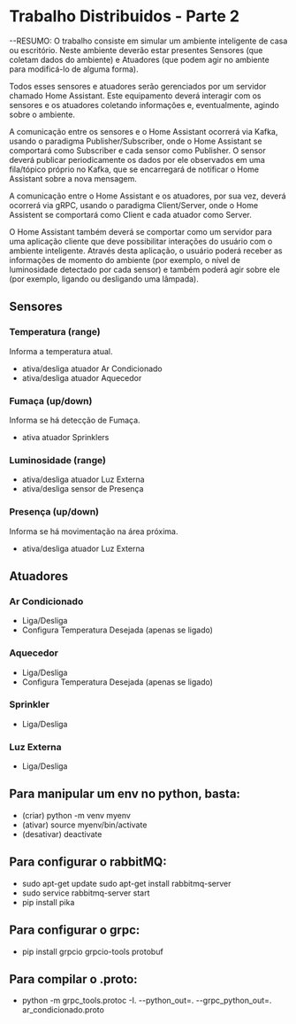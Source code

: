 # Trabalho Distribuidos - Parte 2

--RESUMO:
O trabalho consiste em simular um ambiente inteligente de casa ou escritório. Neste ambiente deverão estar presentes Sensores (que coletam dados do ambiente) e Atuadores (que podem agir no ambiente para modificá-lo de alguma forma).

Todos esses sensores e atuadores serão gerenciados por um servidor chamado Home Assistant. Este equipamento deverá interagir com os sensores e os atuadores coletando informações e, eventualmente, agindo sobre o ambiente.

A comunicação entre os sensores e o Home Assistant ocorrerá via Kafka, usando o paradigma Publisher/Subscriber, onde o Home Assistant se comportará como
Subscriber e cada sensor como Publisher. O sensor deverá publicar periodicamente os dados por ele observados em uma fila/tópico próprio no Kafka, que se encarregará de notificar o Home Assistant sobre a nova mensagem.

A comunicação entre o Home Assistant e os atuadores, por sua vez, deverá ocorrerá via gRPC, usando o paradigma Client/Server, onde o Home Assistent se comportará como Client e cada atuador como Server.

O Home Assistant também deverá se comportar como um servidor para uma aplicação cliente que deve possibilitar interações do usuário com o ambiente inteligente. Através desta aplicação, o usuário poderá receber as informações de momento do ambiente (por exemplo, o nível de luminosidade detectado por cada sensor) e também poderá agir sobre ele (por exemplo, ligando ou desligando uma lâmpada).

## Sensores
### Temperatura (range)
Informa a temperatura atual.
- ativa/desliga atuador Ar Condicionado
- ativa/desliga atuador Aquecedor

### Fumaça (up/down)
Informa se há detecção de Fumaça.
- ativa atuador Sprinklers

### Luminosidade (range)
- ativa/desliga atuador Luz Externa
- ativa/desliga sensor de Presença

### Presença (up/down)
Informa se há movimentação na área próxima.
- ativa/desliga atuador Luz Externa

## Atuadores
### Ar Condicionado
- Liga/Desliga
- Configura Temperatura Desejada (apenas se ligado)

### Aquecedor
- Liga/Desliga
- Configura Temperatura Desejada (apenas se ligado)

### Sprinkler
- Liga/Desliga

### Luz Externa
- Liga/Desliga

## Para manipular um env no python, basta:
- (criar) python -m venv myenv
- (ativar) source myenv/bin/activate
- (desativar) deactivate

## Para configurar o rabbitMQ:
- sudo apt-get update
  sudo apt-get install rabbitmq-server
- sudo service rabbitmq-server start
- pip install pika

## Para configurar o grpc:
- pip install grpcio grpcio-tools protobuf

## Para compilar o .proto:
- python -m grpc_tools.protoc -I. --python_out=. --grpc_python_out=. ar_condicionado.proto

